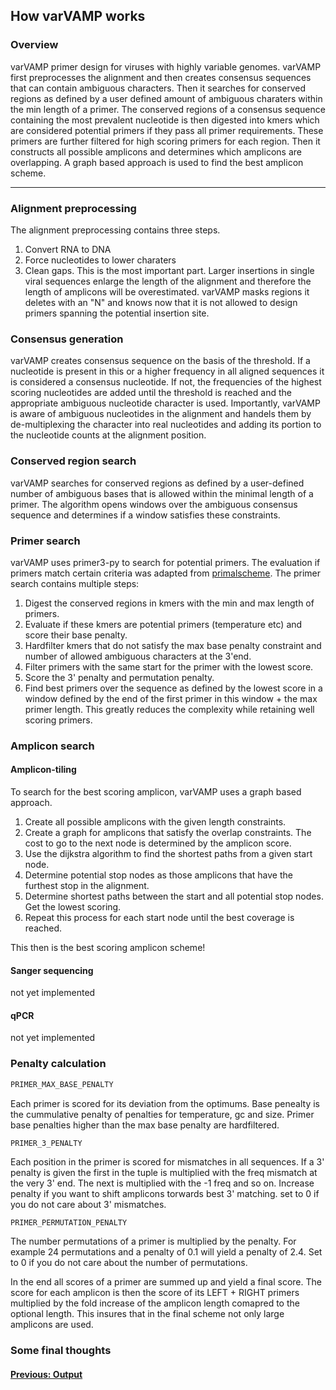 ## How varVAMP works

### Overview
varVAMP primer design for viruses with highly variable genomes. varVAMP first preprocesses the alignment and then creates consensus sequences that can contain ambiguous characters. Then it searches for conserved regions as defined by a user defined amount of ambiguous charaters within
the min length of a primer. The conserved regions of a consensus sequence containing the most prevalent nucleotide is then digested into kmers which are considered potential primers if they pass all primer requirements. These primers are further filtered for high scoring primers for each region. Then it constructs all possible amplicons and determines which amplicons are overlapping. A graph based approach is used to find the best amplicon scheme.

---

### Alignment preprocessing
The alignment preprocessing contains three steps.
1. Convert RNA to DNA
2. Force nucleotides to lower charaters
3. Clean gaps. This is the most important part. Larger insertions in single viral sequences enlarge the length of the alignment and therefore the length of amplicons will be overestimated. varVAMP masks regions it deletes with an "N" and knows now that it is not allowed to design primers spanning the potential insertion site.

### Consensus generation
varVAMP creates consensus sequence on the basis of the threshold. If a nucleotide is present in this or a higher frequency in all aligned sequences it is considered a consensus nucleotide. If not, the frequencies of the highest scoring nucleotides are added until the threshold is reached and the appropriate ambiguous nucleotide character is used. Importantly, varVAMP is aware of ambiguous nucleotides in the alignment and handels them by de-multiplexing the character into real nucleotides and adding its portion to the nucleotide counts at the alignment position.

### Conserved region search
varVAMP searches for conserved regions as defined by a user-defined number of ambiguous bases that is allowed within the minimal length of a primer. The algorithm opens windows over the ambiguous consensus sequence and determines if a window satisfies these constraints.

### Primer search
varVAMP uses primer3-py to search for potential primers. The evaluation if primers match certain criteria was adapted from [primalscheme](www.github.com/aresti/primalscheme). The primer search contains multiple steps:
1. Digest the conserved regions in kmers with the min and max length of primers.
2. Evaluate if these kmers are potential primers (temperature etc) and score their base penalty.
3. Hardfilter kmers that do not satisfy the max base penalty constraint and number of allowed ambiguous characters at the 3'end.
4. Filter primers with the same start for the primer with the lowest score.
5. Score the 3' penalty and permutation penalty.
6. Find best primers over the sequence as defined by the lowest score in a window defined by the end of the first primer in this window + the max primer length. This greatly reduces the complexity while retaining well scoring primers.

### Amplicon search

#### Amplicon-tiling
To search for the best scoring amplicon, varVAMP uses a graph based approach.
1. Create all possible amplicons with the given length constraints.
2. Create a graph for amplicons that satisfy the overlap constraints. The cost to go to the next node is determined by the amplicon score.
3. Use the dijkstra algorithm to find the shortest paths from a given start node.
4. Determine potential stop nodes as those amplicons that have the furthest stop in the alignment.
5. Determine shortest paths between the start and all potential stop nodes. Get the lowest scoring.
6. Repeat this process for each start node until the best coverage is reached.

This then is the best scoring amplicon scheme!

#### Sanger sequencing
not yet implemented

#### qPCR
not yet implemented

### Penalty calculation

```python
PRIMER_MAX_BASE_PENALTY
```
Each primer is scored for its deviation from the optimums. Base penealty is the cummulative penalty of penalties for temperature, gc and size. Primer base penalties higher than the max base penalty are hardfiltered.

```python
PRIMER_3_PENALTY
```
Each position in the primer is scored for mismatches in all sequences. If a 3' penalty is given the first in the tuple is multiplied with the freq mismatch at the very 3' end. The next is multiplied with the -1 freq and so on. Increase penalty if you want to shift amplicons torwards best 3' matching. set to 0 if you do not care about 3' mismatches.

```python3
PRIMER_PERMUTATION_PENALTY
```
The number permutations of a primer is multiplied by the penalty. For example 24 permutations and a penalty of 0.1 will yield a penalty of 2.4. Set to 0 if you do not care about the number of permutations.

In the end all scores of a primer are summed up and yield a final score. The score for each amplicon is then the score of its LEFT + RIGHT primers multiplied by the fold increase of the amplicon length comapred to the optional length. This insures that in the final scheme not only large amplicons are used.

### Some final thoughts

#### [Previous: Output](./output.md)
